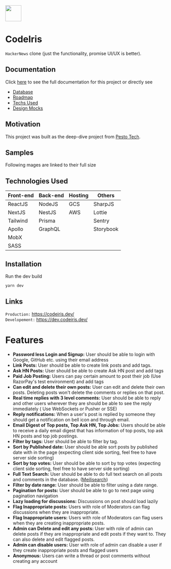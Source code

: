 <img src="https://ci6.googleusercontent.com/proxy/Zi8z8CS4H8cRvxLe_7I-hLRR3aqgpjdcLfrylG_xCcuQuMZsJ-kTuejam3nRG0_CQk8hkuYmtDv2MLR-2Pof2krDC3uiSULCqD7eoWpxbV9PUFeuvSR6Hi6dgIZUd13WPRaSai0mssfljOPN5PfTWj_oaMZ_NzMKr0kKMgNDiKQ0ff6Xzw=s0-d-e1-ft#https://iaxben.stripocdn.email/content/guids/CABINET_b07acd8878b8350a3c7b0cd12c948a81/images/97161620240232192.png" width="50" height="50"/>

# CodeIris
`HackerNews` clone (just the functionality, promise UI/UX is better).

## Documentation
Click [here](https://www.notion.so/CodeIris-a3b904ef12dd424795f78e87a75e4a20) to see the full documentation for this project or directly see
- [Database](https://www.notion.so/Database-14be10fb2e5a47aaa7de117a23c638cb)
- [Roadmap](https://www.notion.so/0b1db2a45d994dd9a22ee55b17f2fed8?v=cb4daf4b8df24dc89d7a1762d4503d29)
- [Techs Used](https://www.notion.so/Techs-b84007046f514721bb01e1c71d52b1e6)
- [Design Mocks](https://www.notion.so/Mocks-4cdc910ac3754285aae48db4b08b1217)

## Motivation
This project was built as the deep-dive project from [Pesto Tech](https://pesto.tech). 

## Samples
Following mages are linked to their full size

<!-- <a href="./samples/home.png">
  <img align="center" src="./samples/home.png" width="45%" />
</a>

<a href="./samples/modal.png">
  <img align="center" src="./samples/modal.png" width="45%" />
</a>

<a href="./samples/compare.png">
  <img align="center" src="./samples/compare.png" width="45%" />
</a> -->

## Technologies Used
| Front-end | Back-end | Hosting | Others
| - | - | - | - |
| ReactJS | NodeJS | GCS | SharpJS |
| NextJS | NestJS | AWS | Lottie |
| Tailwind | Prisma |  | Sentry |
| Apollo | GraphQL |  | Storybook |
| MobX |  |  |  |
| SASS |  |  |  |

## Installation
Run the dev build

```bash
yarn dev
```

## Links
`Production:` https://codeiris.dev/  
`Developement:` https://dev.codeiris.dev/

# Features
- **Password less Login and Signup:** User should be able to login with Google, GitHub etc. using their email address
- **Link Posts:** User should be able to create link posts and add tags.
- **Ask HN Posts:** User should be able to create Ask HN post and add tags
- **Paid Job Posting:** Users can pay certain amount to post their job (Use RazorPay's test environment) and add tags
- **Can edit and delete their own posts:** User can edit and delete their own posts. Deleting posts won't delete the comments or replies on that post.
- **Real time replies with 3 level comments:** User should be able to reply and other users wherever they are should be able to see the reply immediately ( Use WebSockets or Pusher or SSE)
- **Reply notifications:** When a user's post is replied by someone they should get a notification on bell icon and through email.
- **Email Digest of Top posts, Top Ask HN, Top Jobs:** Users should be able to receive a daily email digest that has information of top posts, top ask HN posts and top job postings.
- **Filter by tags:** User should be able to filter by tag.
- **Sort by Published date:** User should be able sort posts by published date with in the page (expecting client side sorting, feel free to have server side sorting)
- **Sort by top votes:** User should be able to sort by top votes (expecting client side sorting, feel free to have server side sorting)
- **Full Text Search:** User should be able to do full text search on all posts and comments in the database. ([Meilisearch](https://www.meilisearch.com/))
- **Filter by date range:** User should be able to filter using a date range.
- **Pagination for posts:** User should be able to go to next page using pagination navigation
- **Lazy loading for discussions:** Discussions on post should load lazily
- **Flag Inappropriate posts:** Users with role of Moderators can flag discussions when they are inappropriate.
- **Flag Inappropriate users:** Users with role of Moderators can flag users when they are creating inappropriate posts.
- **Admin can Delete and edit any posts:** User with role of admin can delete posts if they are inappropriate and edit posts if they want to. They can also delete and edit flagged posts.
- **Admin can disable users:** User with role of admin can disable a user if they create inappropriate posts and flagged users
- **Anonymous:** Users can write a thread or post comments without creating any account
